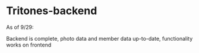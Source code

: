 # Tritones-backend


As of 9/29: 

Backend is complete, photo data and member data up-to-date, functionality works on frontend
